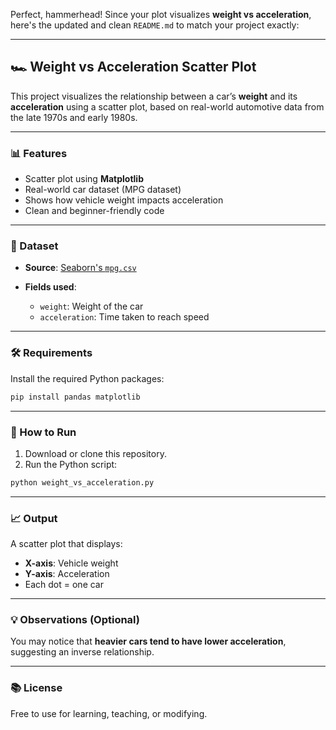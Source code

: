 Perfect, hammerhead! Since your plot visualizes **weight vs acceleration**, here's the updated and clean `README.md` to match your project exactly:

---

## 🏎️ Weight vs Acceleration Scatter Plot

This project visualizes the relationship between a car’s **weight** and its **acceleration** using a scatter plot, based on real-world automotive data from the late 1970s and early 1980s.

---

### 📊 Features

* Scatter plot using **Matplotlib**
* Real-world car dataset (MPG dataset)
* Shows how vehicle weight impacts acceleration
* Clean and beginner-friendly code

---

### 📁 Dataset

* **Source**: [Seaborn's `mpg.csv`](https://raw.githubusercontent.com/mwaskom/seaborn-data/master/mpg.csv)
* **Fields used**:

  * `weight`: Weight of the car
  * `acceleration`: Time taken to reach speed

---

### 🛠️ Requirements

Install the required Python packages:

```bash
pip install pandas matplotlib
```

---

### 🚀 How to Run

1. Download or clone this repository.
2. Run the Python script:

```bash
python weight_vs_acceleration.py
```

---

### 📈 Output

A scatter plot that displays:

* **X-axis**: Vehicle weight
* **Y-axis**: Acceleration
* Each dot = one car

---

### 💡 Observations (Optional)

You may notice that **heavier cars tend to have lower acceleration**, suggesting an inverse relationship.

---

### 📚 License

Free to use for learning, teaching, or modifying.
